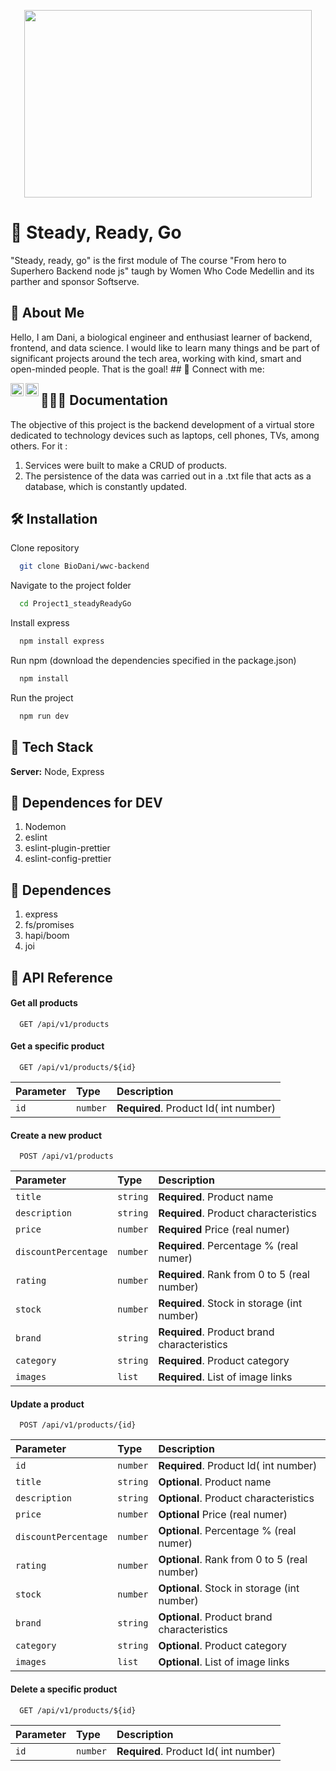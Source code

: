 <p align="center">
  <img width="460" height="300" src="https://www.womenwhocode.com/assets/WWCode_Progress_Pride_Logo_Black-8640a72547cacc4a741d6d242e84cd3fcf5f9bf97a13644e11d21e831b82a327.png">
</p>

# 🏁  Steady, Ready, Go

"Steady, ready, go" is the first module of The course "From hero to Superhero Backend node js" taugh by Women Who Code Medellin and its parther and sponsor Softserve. 


## 🚀 About Me


Hello, I am Dani, a biological engineer and enthusiast learner of backend, frontend, and data science. I would like to learn many things and be part of significant projects around the tech area, working with kind, smart and open-minded people. That is the goal! ## 🤝 Connect with me:

<a href="https://www.linkedin.com/in/dtejadah"><img align="left" src="https://raw.githubusercontent.com/yushi1007/yushi1007/main/images/linkedin.svg" alt="Dani Tejada | LinkedIn" width="21px"/></a>
<a href="https://instagram.com/yonosoyrafael"><img align="left" src="https://raw.githubusercontent.com/yushi1007/yushi1007/main/images/instagram.svg" alt="Yu Shi | Instagram" width="21px"/></a>


## 👨🏻‍💻 Documentation

The objective of this project is the backend development of a virtual store dedicated to technology devices such as laptops, cell phones, TVs, among others. For it :

  1. Services were built to make a CRUD of products.
  2. The persistence of the data was carried out in a .txt file that acts as a database, which is constantly updated.


## 🛠️ Installation
Clone repository
```bash
  git clone BioDani/wwc-backend 
```
Navigate to the project folder
```bash
  cd Project1_steadyReadyGo  
```
Install express
```bash
  npm install express 
```
Run npm (download the dependencies specified in the package.json)
```bash
  npm install 
```
Run the project
```bash
  npm run dev 
```

## 📍 Tech Stack

**Server:** Node, Express

## 📍 Dependences for DEV

1. Nodemon
2. eslint
3. eslint-plugin-prettier
4. eslint-config-prettier

## 📍 Dependences 

1. express
2. fs/promises
3. hapi/boom
2. joi


## 📍 API Reference

#### Get all products

```http
  GET /api/v1/products
```

#### Get a specific product

```http
  GET /api/v1/products/${id}
```

| Parameter | Type     | Description                       |
| :-------- | :------- | :-------------------------------- |
| `id`      | `number` | **Required**. Product Id( int number)|


#### Create a new product

```http
  POST /api/v1/products
```

| Parameter | Type     | Description                       |
| :-------- | :------- | :-------------------------------- |
| `title`      | `string` | **Required**. Product name |
| `description`      | `string` | **Required**. Product characteristics |
| `price`      | `number` | **Required** Price (real numer)  |
| `discountPercentage`      | `number` | **Required**. Percentage % (real numer)|
| `rating`      | `number` | **Required**. Rank from 0 to 5 (real number)|
| `stock`      | `number` | **Required**. Stock in storage (int number) |
| `brand`      | `string` | **Required**. Product brand characteristics |
| `category`      | `string` | **Required**. Product category |
| `images`      | `list` | **Required**. List of image links |

#### Update a product

```http
  POST /api/v1/products/{id}
```

| Parameter | Type     | Description                       |
| :-------- | :------- | :-------------------------------- |
| `id`      | `number` | **Required**. Product Id( int number)|
| `title`      | `string` | **Optional**. Product name |
| `description`      | `string` | **Optional**. Product characteristics |
| `price`      | `number` | **Optional** Price (real numer)  |
| `discountPercentage`      | `number` | **Optional**. Percentage % (real numer)|
| `rating`      | `number` | **Optional**. Rank from 0 to 5 (real number)|
| `stock`      | `number` | **Optional**. Stock in storage (int number) |
| `brand`      | `string` | **Optional**. Product brand characteristics |
| `category`      | `string` | **Optional**. Product category |
| `images`      | `list` | **Optional**. List of image links |


#### Delete a specific product

```http
  GET /api/v1/products/${id}
```

| Parameter | Type     | Description                       |
| :-------- | :------- | :-------------------------------- |
| `id`      | `number` | **Required**. Product Id( int number)|

